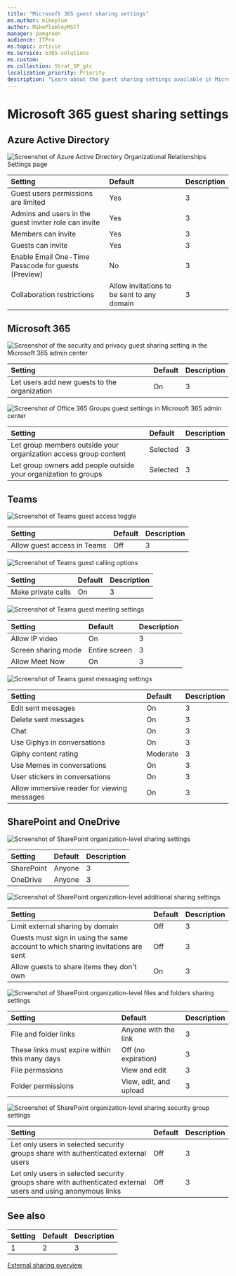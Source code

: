 ```yaml
---
title: "Microsoft 365 guest sharing settings"
ms.author: mikeplum
author: MikePlumleyMSFT
manager: pamgreen
audience: ITPro
ms.topic: article
ms.service: o365-solutions
ms.custom: 
ms.collection: Strat_SP_gtc
localization_priority: Priority
description: "Learn about the guest sharing settings available in Microsoft 365."
---
```


# Microsoft 365 guest sharing settings

## Azure Active Directory

![Screenshot of Azure Active Directory Organizational Relationships Settings page](media/azure-ad-organizational-relationships-settings.png)

|**Setting**|**Default**|**Description**|
|:-----|:-----|:-----|
|Guest users permissions are limited|Yes|3|
|Admins and users in the guest inviter role can invite|Yes|3|
|Members can invite|Yes|3|
|Guests can invite|Yes|3|
|Enable Email One-Time Passcode for guests (Preview)|No|3|
|Collaboration restrictions|Allow invitations to be sent to any domain|3|

## Microsoft 365

![Screenshot of the security and privacy guest sharing setting in the Microsoft 365 admin center](media/sharepoint-security-privacy-sharing-setting.png)

|**Setting**|**Default**|**Description**|
|:-----|:-----|:-----|
|Let users add new guests to the organization|On|3|


![Screenshot of Office 365 Groups guest settings in Microsoft 365 admin center](media/office-365-groups-guest-settings.png)


|**Setting**|**Default**|**Description**|
|:-----|:-----|:-----|
|Let group members outside your organization access group content|Selected|3|
|Let group owners add people outside your organization to groups|Selected|3|


## Teams



![Screenshot of Teams guest access toggle](media/teams-guest-access-toggle.png)

|**Setting**|**Default**|**Description**|
|:-----|:-----|:-----|
|Allow guest access in Teams|Off|3|


![Screenshot of Teams guest calling options](media/teams-guest-calling-setting.png)

|**Setting**|**Default**|**Description**|
|:-----|:-----|:-----|
|Make private calls|On|3|

![Screenshot of Teams guest meeting settings](media/teams-guest-meeting-settings.png)

|**Setting**|**Default**|**Description**|
|:-----|:-----|:-----|
|Allow IP video|On|3|
|Screen sharing mode|Entire screen|3|
|Allow Meet Now|On|3|


![Screenshot of Teams guest messaging settings](media/teams-guest-messaging-settings.png)

|**Setting**|**Default**|**Description**|
|:-----|:-----|:-----|
|Edit sent messages|On|3|
|Delete sent messages|On|3|
|Chat|On|3|
|Use Giphys in conversations|On|3|
|Giphy content rating|Moderate|3|
|Use Memes in conversations|On|3|
|User stickers in conversations|On|3|
|Allow immersive reader for viewing messages|On|3|


## SharePoint and OneDrive

![Screenshot of SharePoint organization-level sharing settings](media/sharepoint-organization-external-sharing-controls.png)


|**Setting**|**Default**|**Description**|
|:-----|:-----|:-----|
|SharePoint|Anyone|3|
|OneDrive|Anyone|3|

![Screenshot of SharePoint organization-level additional sharing settings](media/sharepoint-organization-advanced-sharing-settings.png)

|**Setting**|**Default**|**Description**|
|:-----|:-----|:-----|
|Limit external sharing by domain|Off|3|
|Guests must sign in using the same account to which sharing invitations are sent|Off|3|
|Allow guests to share items they don't own|On|3|



![Screenshot of SharePoint organization-level files and folders sharing settings](media/sharepoint-organization-files-folders-sharing-settings.png)



|**Setting**|**Default**|**Description**|
|:-----|:-----|:-----|
|File and folder links|Anyone with the link|3|
|These links must expire within this many days|Off (no expiration)|3|
|File permssions|View and edit|3|
|Folder permissions|View, edit, and upload|3|




![Screenshot of SharePoint organization-level sharing security group settings](media/sharepoint-organization-external-sharing-security-groups.png)

|**Setting**|**Default**|**Description**|
|:-----|:-----|:-----|
|Let only users in selected security groups share with authenticated external users|Off|3|
|Let only users in selected security groups share with authenticated external users and using anonymous links|Off|3|

## See also

|**Setting**|**Default**|**Description**|
|:-----|:-----|:-----|
|1|2|3|


[External sharing overview](https://docs.microsoft.com/sharepoint/external-sharing-overview)